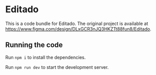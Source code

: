 
  # Editado

  This is a code bundle for Editado. The original project is available at https://www.figma.com/design/DLxGCR3nJQ3HKZTt88fun8/Editado.

  ## Running the code

  Run `npm i` to install the dependencies.

  Run `npm run dev` to start the development server.
  